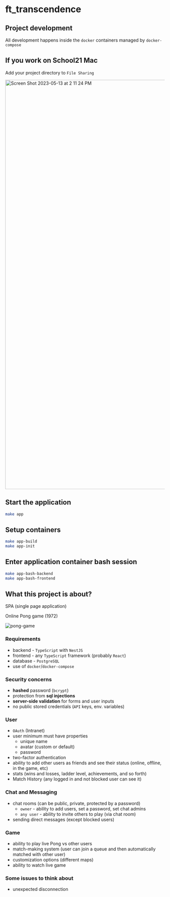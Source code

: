 # ft_transcendence

## Project development

All development happens inside the `docker` containers managed by `docker-compose`

## If you work on School21 Mac

Add your project directory to `File Sharing`

<img width="1293" alt="Screen Shot 2023-05-13 at 2 11 24 PM" src="https://github.com/ikael21/ft_transcendence/assets/83520969/42fe8417-73a5-4dab-9eec-6c892d1db844">

## Start the application

```bash
make app
```

## Setup containers

```bash
make app-build
make app-init
```

## Enter application container bash session

```bash
make app-bash-backend
make app-bash-frontend
```

## What this project is about?

SPA (single page application)

Online Pong game (1972)

![pong-game](https://upload.wikimedia.org/wikipedia/commons/6/62/Pong_Game_Test2.gif)

### Requirements

- backend - `TypeScript` with `NestJS`
- frontend - any `TypeScript` framework (probably `React`)
- database - `PostgreSQL`
- use of `docker`/`docker-compose`

### Security concerns

- **hashed** password (`bcrypt`)
- protection from **sql injections**
- **server-side validation** for forms and user inputs
- no public stored credentials (`API` keys, env. variables)

### User

- `OAuth` (Intranet)
- user minimum must have properties
  - unique name
  - avatar (custom or default)
  - password
- two-factor authentication
- ability to add other users as friends and see their status (online, offline, in the game, etc)
- stats (wins and losses, ladder level, achievements, and so forth)
- Match History (any logged in and not blocked user can see it)

### Chat and Messaging

- chat rooms (can be public, private, protected by a password)
  - `owner` - ability to add users, set a password, set chat admins
  - `any user` - ability to invite others to play (via chat room)
- sending direct messages (except blocked users)

### Game

- ability to play live Pong vs other users
- match-making system (user can join a queue and then automatically matched with other user)
- customization options (different maps)
- ability to watch live game

### Some issues to think about

- unexpected disconnection

